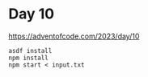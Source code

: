 # Day 10

https://adventofcode.com/2023/day/10

```
asdf install
npm install
npm start < input.txt
```
